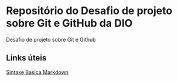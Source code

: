 # Repositório do Desafio de projeto sobre Git e GitHub da DIO
Desafio de projeto sobre Git e Github

## Links úteis
[Sintaxe Basica Markdown](https://www.markdownguide.org/basic-syntax/)
